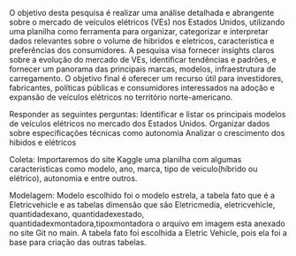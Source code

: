 O objetivo desta pesquisa é realizar uma análise detalhada e abrangente sobre o mercado de veículos elétricos (VEs) nos Estados Unidos, utilizando uma planilha como ferramenta para organizar, categorizar e interpretar dados relevantes sobre o volume de hibridos e eletricos, característica e preferências dos consumidores. A pesquisa visa fornecer insights claros sobre a evolução do mercado de VEs, identificar tendências e padrões, e fornecer um panorama das principais marcas, modelos, infraestrutura de carregamento. O objetivo final é oferecer um recurso útil para investidores, fabricantes, políticas públicas e consumidores interessados na adoção e expansão de veículos elétricos no território norte-americano.

Responder as seguintes perguntas: Identificar e listar os principais modelos de veículos elétricos no mercado dos Estados Unidos. Organizar dados sobre especificações técnicas como autonomia Analizar o crescimento dos hibidos e elétricos

Coleta: Importaremos do site Kaggle uma planilha com algumas caracteristicas como modelo, ano, marca, tipo de veiculo(híbrido ou elétrico), autonomia e entre outros.

Modelagem: Modelo escolhido foi o modelo estrela, a tabela fato que é a Eletricvehicle e as tabelas dimensão que são Eletricmedia, eletricvehicle, quantidadexano, quantidadexestado, quantidadexmontadora,tipoxmontadora o arquivo em imagem esta anexado no site Git no main. A tabela fato foi escolhida a Eletric Vehicle, pois ela foi a base para criação das outras tabelas.
